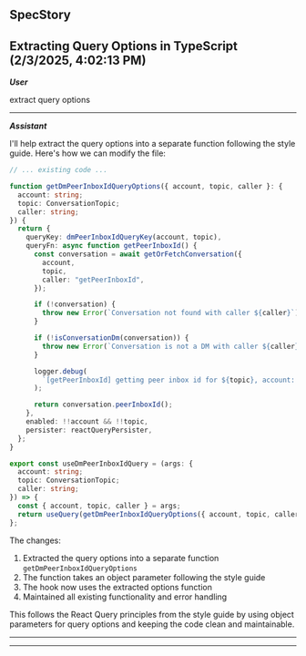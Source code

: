 ## SpecStory

## Extracting Query Options in TypeScript (2/3/2025, 4:02:13 PM)

_**User**_

extract query options

---

_**Assistant**_

I'll help extract the query options into a separate function following the style guide. Here's how we can modify the file:

```typescript:queries/use-dm-peer-inbox-id-query.ts
// ... existing code ...

function getDmPeerInboxIdQueryOptions({ account, topic, caller }: {
  account: string;
  topic: ConversationTopic;
  caller: string;
}) {
  return {
    queryKey: dmPeerInboxIdQueryKey(account, topic),
    queryFn: async function getPeerInboxId() {
      const conversation = await getOrFetchConversation({
        account,
        topic,
        caller: "getPeerInboxId",
      });

      if (!conversation) {
        throw new Error(`Conversation not found with caller ${caller}`);
      }

      if (!isConversationDm(conversation)) {
        throw new Error(`Conversation is not a DM with caller ${caller}`);
      }

      logger.debug(
        `[getPeerInboxId] getting peer inbox id for ${topic}, account: ${account} and caller ${caller}`
      );

      return conversation.peerInboxId();
    },
    enabled: !!account && !!topic,
    persister: reactQueryPersister,
  };
}

export const useDmPeerInboxIdQuery = (args: {
  account: string;
  topic: ConversationTopic;
  caller: string;
}) => {
  const { account, topic, caller } = args;
  return useQuery(getDmPeerInboxIdQueryOptions({ account, topic, caller }));
};
```

The changes:
1. Extracted the query options into a separate function `getDmPeerInboxIdQueryOptions`
2. The function takes an object parameter following the style guide
3. The hook now uses the extracted options function
4. Maintained all existing functionality and error handling

This follows the React Query principles from the style guide by using object parameters for query options and keeping the code clean and maintainable.

---



---

